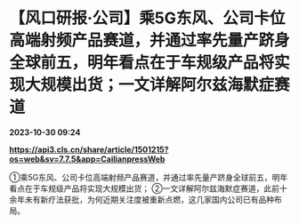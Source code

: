 # 【风口研报·公司】乘5G东风、公司卡位高端射频产品赛道，并通过率先量产跻身全球前五，明年看点在于车规级产品将实现大规模出货；一文详解阿尔兹海默症赛道

**2023-10-30 09:24**

**https://api3.cls.cn/share/article/1501215?os=web&sv=7.7.5&app=CailianpressWeb**

①乘5G东风、公司卡位高端射频产品赛道，并通过率先量产跻身全球前五，明年看点在于车规级产品将实现大规模出货； ②一文详解阿尔兹海默症赛道，此前十余年未有新疗法获批，为何近期关注度被重新点燃，这几家国内公司已有品种布局。